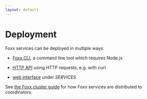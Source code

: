 ```yaml
---
layout: default
---
```

Deployment
==========

Foxx services can be deployed in multiple ways:

- [Foxx CLI](../Programs/FoxxCLI/README.md), a command line tool which
  requires Node.js

- [HTTP API](../../HTTP/Foxx/index.html) using HTTP requests,
  e.g. with curl

- [web interface](../Programs/WebInterface/Services.md) under *SERVICES*

See [the Foxx cluster guide](Guides/Cluster.md#how-arangodb-distributes-services)
for how Foxx services are distributed to coordinators.
